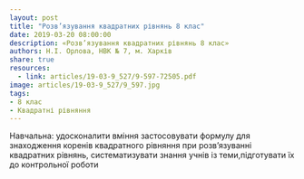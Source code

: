 ```yaml
---
layout: post
title: "Розв’язування квадратних рівнянь 8 клас"
date: 2019-03-20 08:00:00
description: «Розв’язування квадратних рівнянь 8 клас»
authors: Н.І. Орлова, НВК № 7, м. Харків
share: true
resources:
  - link: articles/19-03-9_527/9-597-72505.pdf
image: articles/19-03-9_527/9_597.jpg
tags:
- 8 клас
- Квадратні рівняння
---
```


Навчальна: удосконалити вміння застосовувати формулу для знаходження коренів квадратного рівняння при розв’язуванні квадратних рівнянь, систематизувати знання учнів із теми,підготувати їх до контрольної роботи
